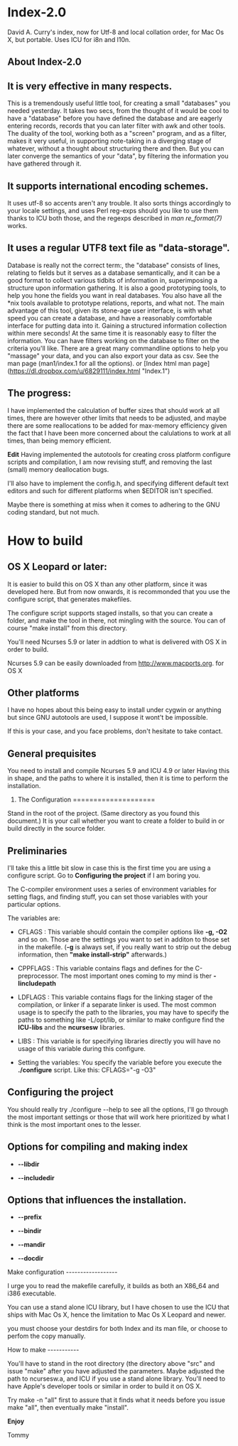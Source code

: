 Index-2.0
=========

David A. Curry's index, now for Utf-8 and local collation order, for
Mac Os X, but portable. Uses ICU for i8n and l10n.

About Index-2.0
---------------

It is very effective in many respects.
--------------------------------------

This is a tremendously useful little tool, for creating a small
"databases" you needed yesterday.  It takes two secs, from the thought
of it would be cool to have a "database" before you have defined the
database and are eagerly entering records, records that you can later
filter with awk and other tools. The duality of the tool, working both as
a "screen" program, and as a filter, makes it very useful, in supporting
note-taking in a diverging stage of whatever, without a thought about
structuring there and then.  But you can later converge the semantics
of your "data", by filtering the information you have gathered through it.

It supports international encoding schemes.
-------------------------------------------

It uses utf-8 so accents aren't any trouble.  It also sorts things
accordingly to your locale settings, and uses Perl reg-exps should you
like to use them thanks to ICU both those, and the regexps described in
*man re_format(7)* works.

It uses a regular UTF8 text file as "data-storage".
---------------------------------------------------

Database is really not the correct term:, the "database" consists of
lines, relating to fields but it serves as a database semantically,
and it can be a good format to collect various tidbits of information
in, superimposing a structure upon information gathering. It is also a
good prototyping tools, to help you hone the fields you want in real
databases. You also have all the *nix tools available to prototype
relations, reports, and what not. The main advantage of this tool,
given its stone-age user interface, is with what speed you can create a
database, and have a reasonably comfortable interface for putting data
into it. Gaining a structured information collection within mere seconds!
At the same time it is reasonably easy to filter the information. You can
have filters working on the database to filter on the criteria you'll
like. There are a great many commandline options to help you "massage"
your data, and you can also export your data as csv. See the man page
(man1/index.1 for all the options). or [Index html man page] (https://dl.dropbox.com/u/6829111/index.html "Index.1")

The progress:
-------------

I have implemented the calculation of buffer sizes that should work at 
all times, there are however other limits that needs to be adjusted,
and maybe there are some reallocations to be added for max-memory
efficiency given the fact that I have been more concerned about the 
calulations to work at all times, than being memory efficient.

**Edit** Having implemented the autotools for creating cross platform
configure scripts and compilation, I am now revising stuff, and removing
the last (small) memory deallocation bugs.

I'll also have to implement the config.h, and specifying different
default text editors and such for different platforms when $EDITOR
isn't specified.

Maybe there is something at miss when it comes to adhering to the GNU
coding standard, but not much.

How to build
============

OS X Leopard or later:
----------------------

It is easier to build this on OS X than any other platform, since it
was developed here. But from now onwards, it is recommonded that you
use the configure script, that generates makefiles.

The configure script supports staged installs, so that you can create a
folder, and make the tool in there, not mingling with the source.
You can of course "make install" from this directory.

You'll need Ncurses 5.9 or later in addtion to what is delivered with
OS X in order to build.

Ncurses 5.9 can be easily downloaded from http://www.macports.org. for
OS X

Other platforms
---------------

I have no hopes about this being easy to install under cygwin or anything
but since GNU autotools are used, I suppose it wont't be impossible.

If this is your case, and you face problems, don't hesitate to take
contact.

General prequisites
-------------------

You need to install and compile Ncurses 5.9 and ICU 4.9 or later
Having this in shape, and the paths to where it is installed, then
it is time to perform the installation.


1. The Configuration
====================

Stand in the root of the project. (Same directory as you found this
document.) It is your call whether you want to create a folder to
build in or build directly in the source folder.

Preliminaries
-------------
I'll take this a little bit slow in case this is the first time you
are using a configure script. Go to **Configuring the project** if
I am boring you.

The C-compiler environment uses a series of environment variables
for setting flags, and finding stuff, you can set those variables
with your particular options.

The variables are:

* CFLAGS 		: This variable should contain the compiler options
like **-g, -O2** and so on. Those are the settings you want to set in
additon to those set in the makefile. (**-g** is always set, if you really
want to strip out the debug information, then **"make install-strip"**
afterwards.)

* CPPFLAGS		: This variable contains flags and defines for the 
C-preprocessor. The most important ones coming to my mind is ther
**-Iincludepath**

* LDFLAGS			: This variable contains flags for the linking
stager of the compilation, or linker if a separate linker is used. The
most common usage is to specify the path to the libraries, you may have
to specify the paths to something like -L/opt/lib, or similar to make
configure find the **ICU-libs** and the **ncursesw** libraries.

* LIBS 			: This variable is for specifying libraries directly
you will have no usage of this variable during this configure.

* Setting the variables:
You specify the variable before you execute the **./configure** script.
Like this:
CFLAGS="-g -O3"

Configuring the project
-----------------------
You should really try ./configure --help to see all the options,
I'll go through the most important settings or those that will work
here prioritized by what I think is the most important ones to the lesser.

Options for compiling and making index
--------------------------------------

* **--libdir**

* **--includedir**

Options that influences the installation.
----------------------------------------

* **--prefix**

* **--bindir**

* **--mandir**

* **--docdir**


Make configuration ------------------

I urge you to read the makefile carefully, it builds as both an X86_64
and i386 executable.

You can use a stand alone ICU library, but I have chosen to use the
ICU that ships with Mac Os X, hence the limitation to Mac Os X Leopard
and newer.

you must choose your destdirs for both Index and its man file, or choose
to perfom the copy manually.

How to make -----------

You'll have to stand in the root directory (the directory above "src" and
issue "make" after you have adjusted the parameters. Maybe adjusted the
path to ncursesw.a, and ICU if you use a stand alone library. You'll need
to have Apple's developer tools or similar in order to build it on OS X.

Try make -n "all" first to assure that it finds what it needs before
you issue make "all", then eventually make "install".

**Enjoy**

Tommy

